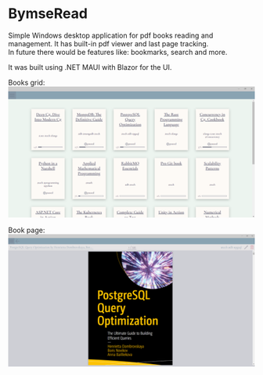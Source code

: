 # BymseRead

Simple Windows desktop application for pdf books reading and management. It has built-in pdf viewer and last page tracking.  
In future there would be features like: bookmarks, search and more. 

It was built using .NET MAUI with Blazor for the UI.

Books grid:
![grid](./readme-img/grid.png)

Book page:
![page](./readme-img/book.png)